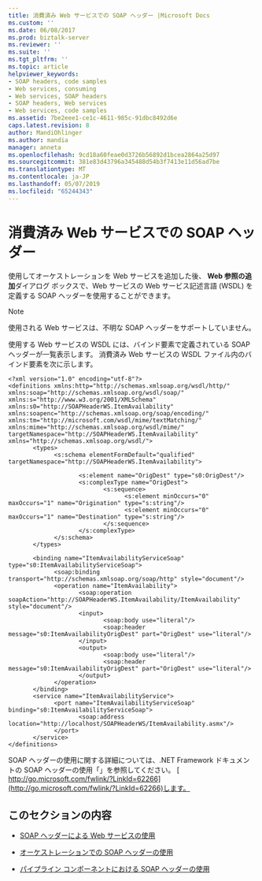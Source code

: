 ```yaml
---
title: 消費済み Web サービスでの SOAP ヘッダー |Microsoft Docs
ms.custom: ''
ms.date: 06/08/2017
ms.prod: biztalk-server
ms.reviewer: ''
ms.suite: ''
ms.tgt_pltfrm: ''
ms.topic: article
helpviewer_keywords:
- SOAP headers, code samples
- Web services, consuming
- Web services, SOAP headers
- SOAP headers, Web services
- Web services, code samples
ms.assetid: 7be2eee1-ce1c-4611-985c-91dbc8492d6e
caps.latest.revision: 8
author: MandiOhlinger
ms.author: mandia
manager: anneta
ms.openlocfilehash: 9cd18a60feae0d3726b56892d1bcea2864a25d97
ms.sourcegitcommit: 381e83d43796a345488d54b3f7413e11d56ad7be
ms.translationtype: MT
ms.contentlocale: ja-JP
ms.lasthandoff: 05/07/2019
ms.locfileid: "65244343"
---
```

# <a name="soap-headers-with-consumed-web-services"></a>消費済み Web サービスでの SOAP ヘッダー
使用してオーケストレーションを Web サービスを追加した後、 **Web 参照の追加**ダイアログ ボックスで、Web サービスの Web サービス記述言語 (WSDL) を定義する SOAP ヘッダーを使用することができます。  
  
> [!NOTE]
>  使用される Web サービスは、不明な SOAP ヘッダーをサポートしていません。  
  
 使用する Web サービスの WSDL には、バインド要素で定義されている SOAP ヘッダーが一覧表示します。 消費済み Web サービスの WSDL ファイル内のバインド要素を次に示します。  
  
```  
<?xml version="1.0" encoding="utf-8"?>  
<definitions xmlns:http="http://schemas.xmlsoap.org/wsdl/http/" xmlns:soap="http://schemas.xmlsoap.org/wsdl/soap/" xmlns:s="http://www.w3.org/2001/XMLSchema" xmlns:s0="http://SOAPHeaderWS.ItemAvailability" xmlns:soapenc="http://schemas.xmlsoap.org/soap/encoding/" xmlns:tm="http://microsoft.com/wsdl/mime/textMatching/" xmlns:mime="http://schemas.xmlsoap.org/wsdl/mime/" targetNamespace="http://SOAPHeaderWS.ItemAvailability" xmlns="http://schemas.xmlsoap.org/wsdl/">  
       <types>  
             <s:schema elementFormDefault="qualified" targetNamespace="http://SOAPHeaderWS.ItemAvailability">  
  
                    <s:element name="OrigDest" type="s0:OrigDest"/>  
                    <s:complexType name="OrigDest">  
                           <s:sequence>  
                                 <s:element minOccurs="0" maxOccurs="1" name="Origination" type="s:string"/>  
                                 <s:element minOccurs="0" maxOccurs="1" name="Destination" type="s:string"/>  
                           </s:sequence>  
                    </s:complexType>  
             </s:schema>  
       </types>  
  
       <binding name="ItemAvailabilityServiceSoap" type="s0:ItemAvailabilityServiceSoap">  
             <soap:binding transport="http://schemas.xmlsoap.org/soap/http" style="document"/>  
             <operation name="ItemAvailability">  
                    <soap:operation soapAction="http://SOAPHeaderWS.ItemAvailability/ItemAvailability" style="document"/>  
                    <input>  
                           <soap:body use="literal"/>  
                           <soap:header message="s0:ItemAvailabilityOrigDest" part="OrigDest" use="literal"/>  
                    </input>  
                    <output>  
                           <soap:body use="literal"/>  
                           <soap:header message="s0:ItemAvailabilityOrigDest" part="OrigDest" use="literal"/>  
                    </output>  
             </operation>  
       </binding>  
       <service name="ItemAvailabilityService">  
             <port name="ItemAvailabilityServiceSoap" binding="s0:ItemAvailabilityServiceSoap">  
                    <soap:address location="http://localhost/SOAPHeaderWS/ItemAvailability.asmx"/>  
             </port>  
       </service>  
</definitions>  
```  
  
 SOAP ヘッダーの使用に関する詳細については、.NET Framework ドキュメントの SOAP ヘッダーの使用「」を参照してください。 [ http://go.microsoft.com/fwlink/?LinkId=62266](http://go.microsoft.com/fwlink/?LinkId=62266)します。  
  
## <a name="in-this-section"></a>このセクションの内容  
  
-   [SOAP ヘッダーによる Web サービスの使用](../core/consuming-web-services-with-soap-headers.md)  
  
-   [オーケストレーションでの SOAP ヘッダーの使用](../core/using-soap-headers-in-orchestrations.md)  
  
-   [パイプライン コンポーネントにおける SOAP ヘッダーの使用](../core/using-soap-headers-in-pipeline-components.md)